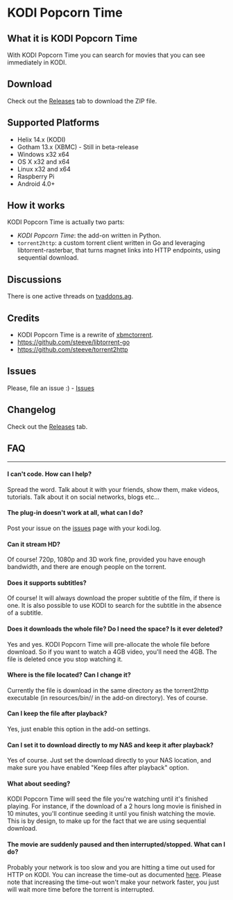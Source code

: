 KODI Popcorn Time
===========

What it is KODI Popcorn Time
----------------------------
With KODI Popcorn Time you can search for movies that you can see immediately in KODI.


Download
--------
Check out the [Releases](https://github.com/Diblo/KODI-Popcorn-Time/releases) tab to download the ZIP file.


Supported Platforms
-------------------
* Helix 14.x (KODI)
* Gotham 13.x (XBMC) - Still in beta-release
* Windows x32 x64
* OS X x32 and x64
* Linux x32 and x64
* Raspberry Pi
* Android 4.0+


How it works
------------
KODI Popcorn Time is actually two parts:
* _KODI Popcorn Time_: the add-on  written in Python.
* `torrent2http`: a custom torrent client written in Go and leveraging libtorrent-rasterbar, that turns magnet links into HTTP endpoints, using sequential download.


Discussions
------------
There is one active threads on [tvaddons.ag](http://forums.tvaddons.ag/threads/32586-KODI-Popcorn-Time?p=271031).


Credits
-----------
* KODI Popcorn Time is a rewrite of [xbmctorrent](https://github.com/steeve/xbmctorrent).
* https://github.com/steeve/libtorrent-go
* https://github.com/steeve/torrent2http


Issues
-----------
Please, file an issue :) - [Issues](https://github.com/Diblo/KODI-Popcorn-Time/issues)


Changelog
---------
Check out the [Releases](https://github.com/Diblo/KODI-Popcorn-Time/releases) tab.


## FAQ ##
---------------------------------------
#### I can't code. How can I help?
Spread the word. Talk about it with your friends, show them, make videos, tutorials. Talk about it on social networks, blogs etc...

#### The plug-in doesn't work at all, what can I do?
Post your issue on the [issues](https://github.com/Diblo/KODI-Popcorn-Time/issues) page with your kodi.log.

#### Can it stream HD?
Of course! 720p, 1080p and 3D work fine, provided you have enough bandwidth, and there are enough people on the torrent.

#### Does it supports subtitles?
Of course! It will always download the proper subtitle of the film, if there is one. It is also possible to use KODI to search for the subtitle in the absence of a subtitle.

#### Does it downloads the whole file? Do I need the space? Is it ever deleted?
Yes and yes. KODI Popcorn Time will pre-allocate the whole file before download. So if you want to watch a 4GB video, you'll need the 4GB. The file is deleted once you stop watching it.

#### Where is the file located? Can I change it?
Currently the file is download in the same directory as the torrent2http executable (in resources/bin/<OS>/ in the add-on directory). Yes of course.

#### Can I keep the file after playback?
Yes, just enable this option in the add-on settings.

#### Can I set it to download directly to my NAS and keep it after playback?
Yes of course. Just set the download directly to your NAS location, and make sure you have enabled "Keep files after playback" option.

#### What about seeding?
KODI Popcorn Time will seed the file you're watching until it's finished playing. For instance, if the download of a 2 hours long movie is finished in 10 minutes, you'll continue seeding it until you finish watching the movie. This is by design, to make up for the fact that we are using sequential download.

#### The movie are suddenly paused and then interrupted/stopped. What can I do?
Probably your network is too slow and you are hitting a time out used for HTTP on KODI.
You can increase the time-out as documented [here](http://kodi.wiki/view/Advancedsettings.xml#playlisttimeout). Please
note that increasing the time-out won't make your network faster, you just will wait more time before the torrent is interrupted.

